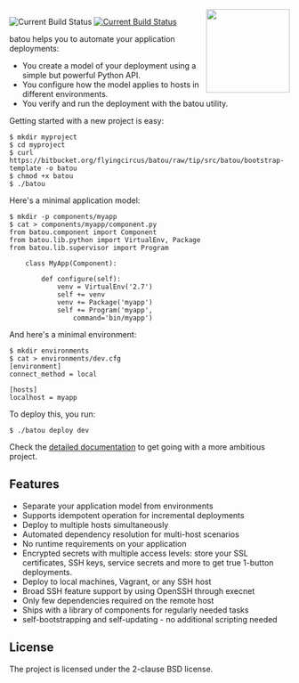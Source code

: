 <img align="right" width="150" src="https://batou.readthedocs.io/en/latest/_static/batou.png">

![Current Build Status](https://travis-ci.org/flyingcircusio/batou.svg?branch=master)
[![Current Build Status](https://travis-ci.org/flyingcircusio/batou.svg?branch=master)](https://travis-ci.org/flyingcircusio/batou)

batou helps you to automate your application deployments:

* You create a model of your deployment using a simple but powerful Python API.
* You configure how the model applies to hosts in different environments.
* You verify and run the deployment with the batou utility.

Getting started with a new project is easy:

```console
$ mkdir myproject
$ cd myproject
$ curl https://bitbucket.org/flyingcircus/batou/raw/tip/src/batou/bootstrap-template -o batou
$ chmod +x batou
$ ./batou
```

Here's a minimal application model:

```console
$ mkdir -p components/myapp
$ cat > components/myapp/component.py
from batou.component import Component
from batou.lib.python import VirtualEnv, Package
from batou.lib.supervisor import Program

    class MyApp(Component):

        def configure(self):
            venv = VirtualEnv('2.7')
            self += venv
            venv += Package('myapp')
            self += Program('myapp',
                command='bin/myapp')
```

And here's a minimal environment:

```console
$ mkdir environments
$ cat > environments/dev.cfg
[environment]
connect_method = local

[hosts]
localhost = myapp
```

To deploy this, you run:

```console
$ ./batou deploy dev
```

Check the [detailed documentation](http://batou.readthedocs.org) to get going with a more ambitious project.


## Features

* Separate your application model from environments
* Supports idempotent operation for incremental deployments
* Deploy to multiple hosts simultaneously
* Automated dependency resolution for multi-host
  scenarios
* No runtime requirements on your application
* Encrypted secrets with multiple access levels: store your
  SSL certificates, SSH keys, service secrets and more to get true 1-button deployments.
* Deploy to local machines, Vagrant, or any SSH host
* Broad SSH feature support by using OpenSSH through execnet
* Only few dependencies required on the remote host
* Ships with a library of components for regularly needed
  tasks
* self-bootstrapping and self-updating - no additional
  scripting needed

## License

The project is licensed under the 2-clause BSD license.
